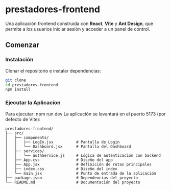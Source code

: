 # prestadores-frontend
Una aplicación frontend construida con **React**, **Vite** y **Ant Design**, que permite a los usuarios iniciar sesión y acceder a un panel de control.  

## Comenzar

### Instalación
Clonar el repositorio e instalar dependencias:

```bash
git clone
cd prestadores-frontend
npm install

```
### Ejecutar la Aplicacion
Para ejecutar: npm run dev
La aplicación se levantará en el puerto 5173 (por defecto de Vite):

```plaintext
prestadores-frontend/
├── src/
│   ├── components/
│   │   ├── LogIn.jsx          # Pantalla de Login 
│   │   └── Dashboard.jsx      # Pantalla del Dashboard
│   ├── services/
│   │   └── authService.js     # Lógica de autenticación con backend
│   ├── App.css                # Diseño del app
│   ├── App.jsx                # Definición de rutas principales
│   ├── index.css              # Diseño del index
│   └── main.jsx               # Punto de entrada de la aplicación
├── package.json               # Dependencias del proyecto
└── README.md                  # Documentación del proyecto
